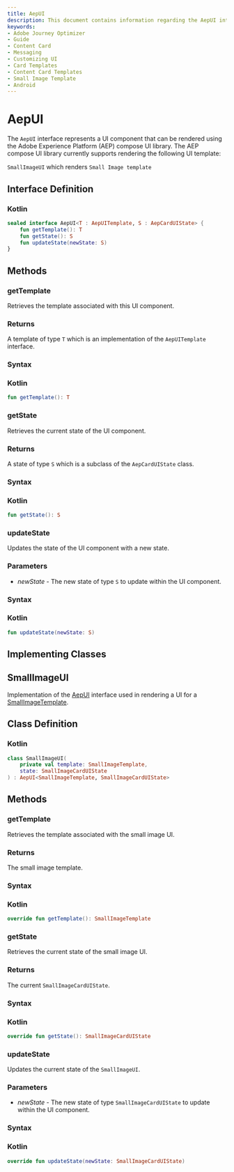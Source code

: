 ```yaml
---
title: AepUI
description: This document contains information regarding the AepUI interface and its implementations.
keywords:
- Adobe Journey Optimizer
- Guide
- Content Card
- Messaging
- Customizing UI
- Card Templates
- Content Card Templates
- Small Image Template
- Android
---
```


# AepUI

The `AepUI` interface represents a UI component that can be rendered using the Adobe Experience Platform (AEP) compose UI library. The AEP compose UI library currently supports rendering the following UI template:

`SmallImageUI` which renders `Small Image template`

## Interface Definition

<CodeBlock slots="heading, code" repeat="1" languages="Kotlin" />

### Kotlin

```kotlin
sealed interface AepUI<T : AepUITemplate, S : AepCardUIState> {
    fun getTemplate(): T
    fun getState(): S
    fun updateState(newState: S)
}
```

## Methods

### getTemplate

Retrieves the template associated with this UI component.

### Returns

A template of type `T` which is an implementation of the  `AepUITemplate` interface.

### Syntax

<CodeBlock slots="heading, code" repeat="1" languages="Kotlin" />

### Kotlin

``` kotlin
fun getTemplate(): T
```

### getState

Retrieves the current state of the UI component.

### Returns

A state of type `S` which is a subclass of the  `AepCardUIState` class.

### Syntax

<CodeBlock slots="heading, code" repeat="1" languages="Kotlin" />

### Kotlin

``` kotlin
fun getState(): S
```

### updateState

Updates the state of the UI component with a new state.

### Parameters

* _newState_ - The new state of type `S` to update within the UI component.

### Syntax

<CodeBlock slots="heading, code" repeat="1" languages="Kotlin" />

### Kotlin

``` kotlin
fun updateState(newState: S)
```

## Implementing Classes

## SmallImageUI

Implementation of the [AepUI](#AepUI) interface used in rendering a UI for a [SmallImageTemplate](./ui-models/smallimagetemplate.md).

## Class Definition

<CodeBlock slots="heading, code" repeat="1" languages="Kotlin" />

### Kotlin

```kotlin
class SmallImageUI(
    private val template: SmallImageTemplate,
    state: SmallImageCardUIState
) : AepUI<SmallImageTemplate, SmallImageCardUIState>
```

## Methods

### getTemplate

Retrieves the template associated with the small image UI.

### Returns

The small image template.

### Syntax

<CodeBlock slots="heading, code" repeat="1" languages="Kotlin" />

### Kotlin

``` kotlin
override fun getTemplate(): SmallImageTemplate
```

### getState

Retrieves the current state of the small image UI.

### Returns

The current `SmallImageCardUIState`.

### Syntax

<CodeBlock slots="heading, code" repeat="1" languages="Kotlin" />

### Kotlin

``` kotlin
override fun getState(): SmallImageCardUIState
```

### updateState

Updates the current state of the `SmallImageUI`.

### Parameters

* _newState_ - The new state of type `SmallImageCardUIState` to update within the UI component.

### Syntax

<CodeBlock slots="heading, code" repeat="1" languages="Kotlin" />

### Kotlin

``` kotlin
override fun updateState(newState: SmallImageCardUIState)
```
